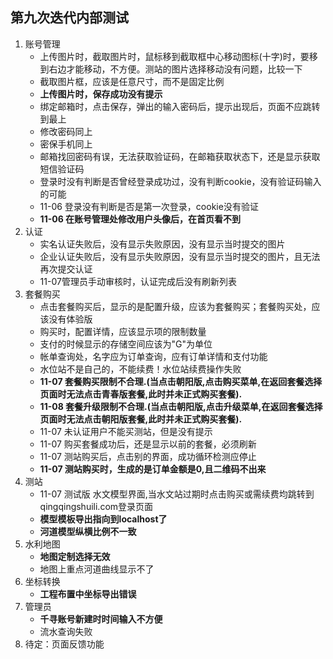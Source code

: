 ## 第九次迭代内部测试
>
1. 账号管理
    - 上传图片时，截取图片时，鼠标移到截取框中心移动图标(十字)时，要移到右边才能移动，不方便。测站的图片选择移动没有问题，比较一下
    - 截取图片框，应该是任意尺寸，而不是固定比例
    - **上传图片时，保存成功没有提示**
    - 绑定邮箱时，点击保存，弹出的输入密码后，提示出现后，页面不应跳转到最上
    - 修改密码同上
    - 密保手机同上
    - 邮箱找回密码有误，无法获取验证码，在邮箱获取状态下，还是显示获取短信验证码
    - 登录时没有判断是否曾经登录成功过，没有判断cookie，没有验证码输入的可能
    - 11-06 登录没有判断是否是第一次登录，cookie没有验证
    - **11-06 在账号管理处修改用户头像后，在首页看不到**
2. 认证
    - 实名认证失败后，没有显示失败原因，没有显示当时提交的图片
    - 企业认证失败后，没有显示失败原因，没有显示当时提交的图片，且无法再次提交认证
    - 11-07管理员手动审核时，认证完成后没有刷新列表
3. 套餐购买
    - 点击套餐购买后，显示的是配置升级，应该为套餐购买；套餐购买处，应该没有体验版
    - 购买时，配置详情，应该显示项的限制数量
    - 支付的时候显示的存储空间应该为"G"为单位
    - 帐单查询处，名字应为订单查询，应有订单详情和支付功能
    - 水位站不是自己的，不能续费！水位站续费操作失败
    - **11-07 套餐购买限制不合理.(当点击朝阳版,点击购买菜单,在返回套餐选择页面时无法点击青春版套餐,此时并未正式购买套餐).**
    - **11-08 套餐升级限制不合理.(当点击朝阳版,点击升级菜单,在返回套餐选择页面时无法点击朝阳版套餐,此时并未正式购买套餐).**
    - 11-07 未认证用户不能买测站，但是没有提示
    - 11-07 购买套餐成功后，还是显示以前的套餐，必须刷新
    - 11-07 测站购买后，点击别的界面，成功循环检测应停止
    - **11-07 测站购买时，生成的是订单金额是0,且二维码不出来**
4. 测站
    - 11-07 测试版 水文模型界面,当水文站过期时点击购买或需续费均跳转到qingqingshuili.com登录页面
    - **模型模板导出指向到localhost了**
    - **河道模型纵横比例不一致**
5. 水利地图
    - **地图定制选择无效**
    - 地图上重点河道曲线显示不了
6. 坐标转换
    - **工程布置中坐标导出错误**
7. 管理员
    - **千寻账号新建时时间输入不方便**
    - 流水查询失败
8. 待定：页面反馈功能



